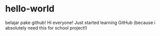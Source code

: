 # hello-world
belajar pake github!
Hi everyone! Just started learning GitHub (because i absolutely need this for school project!)
